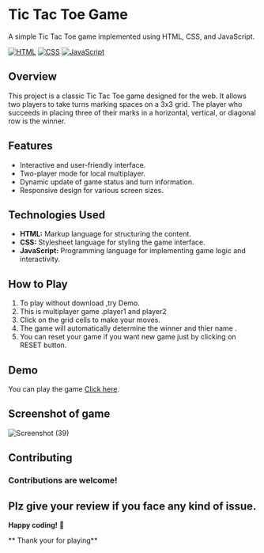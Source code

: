 # Tic Tac Toe Game

A simple Tic Tac Toe game implemented using HTML, CSS, and JavaScript.<br>

[![HTML](https://img.shields.io/badge/HTML-5-orange)](https://www.w3.org/html/)
[![CSS](https://img.shields.io/badge/CSS-3-blue)](https://www.w3.org/Style/CSS/)
[![JavaScript](https://img.shields.io/badge/JavaScript-ES6-yellow)](https://developer.mozilla.org/en-US/docs/Web/JavaScript)
 
## Overview

This project is a classic Tic Tac Toe game designed for the web. It allows two players to take turns marking spaces on a 3x3 grid. The player who succeeds in placing three of their marks in a horizontal, vertical, or diagonal row is the winner.

## Features

- Interactive and user-friendly interface.
- Two-player mode for local multiplayer.
- Dynamic update of game status and turn information.
- Responsive design for various screen sizes.

## Technologies Used

- **HTML:** Markup language for structuring the content.
- **CSS:** Stylesheet language for styling the game interface.
- **JavaScript:** Programming language for implementing game logic and interactivity.

## How to Play

1. To play without download ,try Demo.
2. This is multiplayer game .player1 and player2
3. Click on the grid cells to make your moves.
4. The game will automatically determine the winner and thier name .
5. You can reset your game if you want new game just by clicking on RESET button.

## Demo

You can play the game [Click here](https://tic-tc-to-game.netlify.app/).

## Screenshot of game
![Screenshot (39)](https://github.com/pmkushwaha/Tic-Tac-to/assets/108355544/9b6e83f2-98a1-41df-89af-9441bfabc36e)


## Contributing
### Contributions are welcome! 

## Plz give your review if you face any kind of issue.
**Happy coding!** 🚀

** Thank your for playing**
